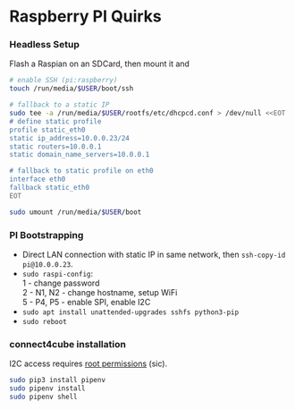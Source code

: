 # Raspberry PI Quirks

### Headless Setup
Flash a Raspian on an SDCard, then mount it and
```bash
# enable SSH (pi:raspberry)
touch /run/media/$USER/boot/ssh

# fallback to a static IP
sudo tee -a /run/media/$USER/rootfs/etc/dhcpcd.conf > /dev/null <<EOT
# define static profile
profile static_eth0
static ip_address=10.0.0.23/24
static routers=10.0.0.1
static domain_name_servers=10.0.0.1

# fallback to static profile on eth0
interface eth0
fallback static_eth0
EOT

sudo umount /run/media/$USER/boot
```

### PI Bootstrapping
* Direct LAN connection with static IP in same network, then `ssh-copy-id pi@10.0.0.23`.   
* `sudo raspi-config`:   
  1 - change password   
  2 - N1, N2 - change hostname, setup WiFi   
  5 - P4, P5 - enable SPI, enable I2C   
* `sudo apt install unattended-upgrades sshfs python3-pip`
* `sudo reboot`

### connect4cube installation
I2C access requires [root permissions](https://raspberrypi.stackexchange.com/questions/51375/) (sic).
```bash
sudo pip3 install pipenv
sudo pipenv install
sudo pipenv shell
```

